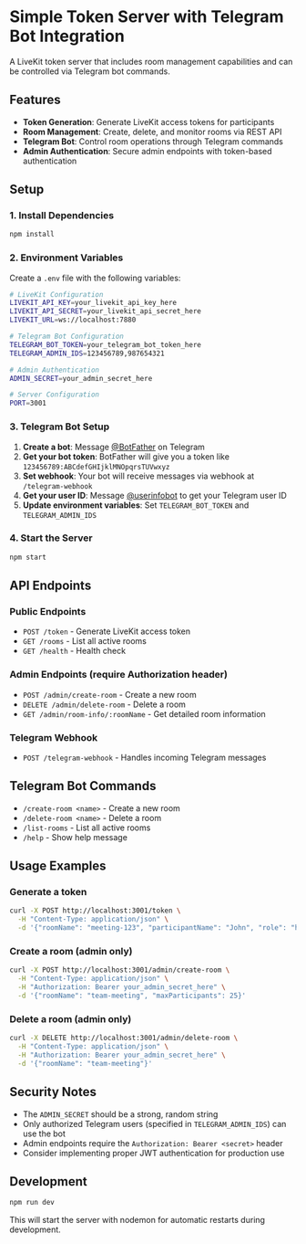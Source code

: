# Simple Token Server with Telegram Bot Integration

A LiveKit token server that includes room management capabilities and can be controlled via Telegram bot commands.

## Features

- **Token Generation**: Generate LiveKit access tokens for participants
- **Room Management**: Create, delete, and monitor rooms via REST API
- **Telegram Bot**: Control room operations through Telegram commands
- **Admin Authentication**: Secure admin endpoints with token-based authentication

## Setup

### 1. Install Dependencies

```bash
npm install
```

### 2. Environment Variables

Create a `.env` file with the following variables:

```bash
# LiveKit Configuration
LIVEKIT_API_KEY=your_livekit_api_key_here
LIVEKIT_API_SECRET=your_livekit_api_secret_here
LIVEKIT_URL=ws://localhost:7880

# Telegram Bot Configuration
TELEGRAM_BOT_TOKEN=your_telegram_bot_token_here
TELEGRAM_ADMIN_IDS=123456789,987654321

# Admin Authentication
ADMIN_SECRET=your_admin_secret_here

# Server Configuration
PORT=3001
```

### 3. Telegram Bot Setup

1. **Create a bot**: Message [@BotFather](https://t.me/botfather) on Telegram
2. **Get your bot token**: BotFather will give you a token like `123456789:ABCdefGHIjklMNOpqrsTUVwxyz`
3. **Set webhook**: Your bot will receive messages via webhook at `/telegram-webhook`
4. **Get your user ID**: Message [@userinfobot](https://t.me/userinfobot) to get your Telegram user ID
5. **Update environment variables**: Set `TELEGRAM_BOT_TOKEN` and `TELEGRAM_ADMIN_IDS`

### 4. Start the Server

```bash
npm start
```

## API Endpoints

### Public Endpoints

- `POST /token` - Generate LiveKit access token
- `GET /rooms` - List all active rooms
- `GET /health` - Health check

### Admin Endpoints (require Authorization header)

- `POST /admin/create-room` - Create a new room
- `DELETE /admin/delete-room` - Delete a room
- `GET /admin/room-info/:roomName` - Get detailed room information

### Telegram Webhook

- `POST /telegram-webhook` - Handles incoming Telegram messages

## Telegram Bot Commands

- `/create-room <name>` - Create a new room
- `/delete-room <name>` - Delete a room
- `/list-rooms` - List all active rooms
- `/help` - Show help message

## Usage Examples

### Generate a token

```bash
curl -X POST http://localhost:3001/token \
  -H "Content-Type: application/json" \
  -d '{"roomName": "meeting-123", "participantName": "John", "role": "host"}'
```

### Create a room (admin only)

```bash
curl -X POST http://localhost:3001/admin/create-room \
  -H "Content-Type: application/json" \
  -H "Authorization: Bearer your_admin_secret_here" \
  -d '{"roomName": "team-meeting", "maxParticipants": 25}'
```

### Delete a room (admin only)

```bash
curl -X DELETE http://localhost:3001/admin/delete-room \
  -H "Content-Type: application/json" \
  -H "Authorization: Bearer your_admin_secret_here" \
  -d '{"roomName": "team-meeting"}'
```

## Security Notes

- The `ADMIN_SECRET` should be a strong, random string
- Only authorized Telegram users (specified in `TELEGRAM_ADMIN_IDS`) can use the bot
- Admin endpoints require the `Authorization: Bearer <secret>` header
- Consider implementing proper JWT authentication for production use

## Development

```bash
npm run dev
```

This will start the server with nodemon for automatic restarts during development. 
